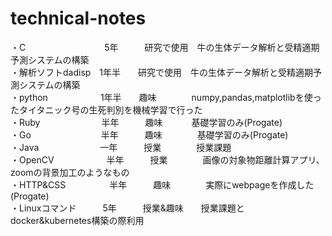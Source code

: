 # technical-notes

・C　　　　　　　　　5年　　　研究で使用　牛の生体データ解析と受精適期予測システムの構築  
・解析ソフトdadisp　1年半　　研究で使用　牛の生体データ解析と受精適期予測システムの構築  
・python　　　　　　1年半　　趣味　　　　numpy,pandas,matplotlibを使ったタイタニック号の生死判別を機械学習で行った  
・Ruby　　　　　　　半年　　　趣味　　　 基礎学習のみ(Progate)  
・Go　　　　　　　　半年　　　趣味　　　　基礎学習のみ(Progate)  
・Java　　　　　　　一年　　　授業　　　　授業課題  
・OpenCV　　　　　　半年　　　授業　　　　画像の対象物距離計算アプリ、zoomの背景加工のようなもの  
・HTTP&CSS　　　　　半年　　　趣味　　　　実際にwebpageを作成した(Progate)  
・Linuxコマンド　　　5年　　　授業&趣味　　授業課題とdocker&kubernetes構築の際利用  
